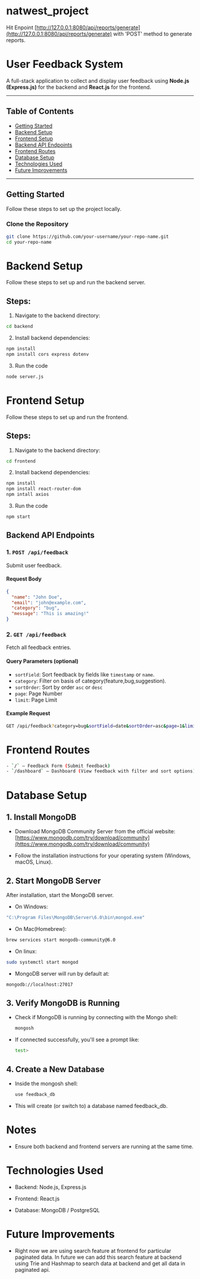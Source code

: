 # natwest_project

Hit Enpoint [http://127.0.0.1:8080/api/reports/generate](http://127.0.0.1:8080/api/reports/generate) with 'POST' method to generate reports.

# User Feedback System

A full-stack application to collect and display user feedback using **Node.js (Express.js)** for the backend and **React.js** for the frontend.

---

## Table of Contents

- [Getting Started](#getting-started)
- [Backend Setup](#backend-setup)
- [Frontend Setup](#frontend-setup)
- [Backend API Endpoints](#backend-api-endpoints)
- [Frontend Routes](#frontend-routes)
- [Database Setup](#database-setup)
- [Technologies Used](#technologies-used)
- [Future Improvements](#future-improvements)

---

## Getting Started

Follow these steps to set up the project locally.

### Clone the Repository

```bash
git clone https://github.com/your-username/your-repo-name.git
cd your-repo-name
```

# Backend Setup

Follow these steps to set up and run the backend server.

## Steps:

1. Navigate to the backend directory:

```bash
cd backend
```

2. Install backend dependencies:

```bash
npm install
npm install cors express dotenv
```

3. Run the code

```bash
node server.js
```

# Frontend Setup

Follow these steps to set up and run the frontend.

## Steps:

1. Navigate to the backend directory:

```bash
cd frontend
```

2. Install backend dependencies:

```bash
npm install
npm install react-router-dom
npm intall axios
```

3. Run the code

```bash
npm start
```


## Backend API Endpoints

### 1. `POST /api/feedback`
Submit user feedback.

#### Request Body

```json
{
  "name": "John Doe",
  "email": "john@example.com",
  "category": "bug",
  "message": "This is amazing!"
}
```

### 2. `GET /api/feedback`
Fetch all feedback entries.

#### Query Parameters (optional)

- `sortField`: Sort feedback by fields like `timestamp` or `name`.
- `category`: Filter on basis of category(feature,bug,suggestion).
- `sortOrder`: Sort by order `asc` or `desc`
- `page`: Page Number
- `limit`: Page Limit

#### Example Request

```bash
GET /api/feedback?category=bug&sortField=date&sortOrder=asc&page=1&limit=10
```


# Frontend Routes

```bash
- `/` — Feedback Form (Submit feedback)
- `/dashboard` — Dashboard (View feedback with filter and sort options)
```

# Database Setup

## 1. Install MongoDB

- Download MongoDB Community Server from the official website:  
  [https://www.mongodb.com/try/download/community](https://www.mongodb.com/try/download/community)

- Follow the installation instructions for your operating system (Windows, macOS, Linux).

## 2. Start MongoDB Server

After installation, start the MongoDB server.

- On Windows:

```bash
"C:\Program Files\MongoDB\Server\6.0\bin\mongod.exe"
```

- On Mac(Homebrew):

```bash
brew services start mongodb-community@6.0
```

- On linux:

```bash
sudo systemctl start mongod
```

- MongoDB server will run by default at:

```bash
mongodb://localhost:27017
```

## 3. Verify MongoDB is Running

- Check if MongoDB is running by connecting with the Mongo shell:

  ```bash
  mongosh
  ```

- If connected successfully, you'll see a prompt like:

  ```bash
  test>
  ```

## 4. Create a New Database

- Inside the mongosh shell:

  ```bash
  use feedback_db
  ```

- This will create (or switch to) a database named feedback_db.

# Notes

- Ensure both backend and frontend servers are running at the same time.

# Technologies Used

- Backend: Node.js, Express.js

- Frontend: React.js

- Database: MongoDB / PostgreSQL

# Future Improvements

- Right now we are using search feature at frontend for particular paginated data. In future we can add this search feature at backend using Trie and Hashmap to search data at backend and get all data in paginated api.













